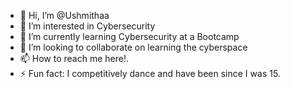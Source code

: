 - 👋 Hi, I’m @Ushmithaa
- 👀 I’m interested in Cybersecurity
- 🌱 I’m currently learning Cybersecurity at a Bootcamp
- 💞️ I’m looking to collaborate on learning the cyberspace
- 📫 How to reach me here!.
- ⚡ Fun fact: I competitively dance and have been since I was 15.

<!---
Ushmithaa/Ushmithaa is a ✨ special ✨ repository because its `README.md` (this file) appears on your GitHub profile.
You can click the Preview link to take a look at your changes.
--->
